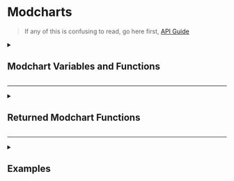 # Modcharts

> If any of this is confusing to read, go here first, [API Guide](API-Guide.md)

<details><summary><h2>Modchart Variables and Functions</h2></summary>

> Modchart variables can only be referenced inside of a returned modchart function (which are defined after this section)

<details><summary>Standard Modchart Variables</summary>

| Name : Type | Description |
|-------------|-------------|
| flipMode : boolean | A boolean which tells if it's playing Dad side |
| p1 : [Character](Classes/Character.md) | The opponent character |
| p2 : [Character](Classes/Character.md) | The player character |
| dad : [Character](Classes/Character.md) | The character on the left side of the stage (Dad) |
| bf : [Character](Classes/Character.md) | The character on the right side of the stage (Bf) |
| dad2 : [Character](Classes/Character.md) | The second character on the left side of the stage (Dad2) |
| bf2 : [Character](Classes/Character.md) | The second character on the right side of the stage |
| (readOnly) defaultcamzoom : number | Determines the FOV of the camera<br>Default is 1 |
| playerNoteOffsets : [Vector2](https://create.roblox.com/docs/en-us/reference/engine/datatypes/Vector2)[] | Contains 'Vector2' values, which describes the Receptor offset |
| opponentNoteOffsets : [Vector2](https://create.roblox.com/docs/en-us/reference/engine/datatypes/Vector2)[] | Contains 'Vector2' values, which describes the Receptor offset |
| playSound : function(soundId : [robloxassetid](https://create.roblox.com/docs/en-us/reference/engine/datatypes/Content), volume : number) | A function which plays sounds<br>Default volume is 2 |
| leftStrums : [Receptor](Classes/Receptor.md)[] | Contains the receptors from the left side |
| rightStrums : [Receptor](Classes/Receptor.md)[] | Contains the receptors from the right side |
| dadStrums : [Receptor](Classes/Receptor.md)[] | Contains the opponent receptors | playerStrums : [Receptor](Classes/Receptor.md)[] | Contains the player receptors |
| allReceptors : [Receptor](Classes/Receptor.md)[] | Contains Dad and BF receptors, typically there are 8 |
| noteLanes : [Note](Classes/Note.md)[] | An array that contains lanes with your current rendering notes. (can be BF or Dad, only one of them)<br>I.E susNotesLanes[1][2]<br>Should access the first lane of notes and the second rendering note. |
| susNoteLanes : [Note](Classes/Note.md)[] | An array that contains lanes with your current rendering holds notes. (can be BF or Dad, only one of them)<br>I.E susNotesLanes[1][2]<br>Should access the first lane of hold notes and the second rendering note. |
| noteGroup : string | A string which tells what noteGroup is the song currently using |
| mapProps : [Model](https://create.roblox.com/docs/en-us/reference/engine/classes/Model) | Returns the Model of the map, if it exists |
| (readOnly) initialSpeed : number | The starting speed of the scroll speed. This is like normal FNF but it's 0.45x slower |
| gameUI : [ScreenGui](https://create.roblox.com/docs/en-us/reference/engine/classes/ScreenGui) | Game user interface<br>If you want to add sprites to the UI, it's recommended to add them via gameUI.realGameUI.Notes |
| notes : [Note](Classes/Note.md)[] | A list of all the notes that are currently being rendered |
| unspawnedNotes : [Note](Classes/Note.md)[] | A list that contains all unspawned notes which are ordered by strumTime |
| plrStats : [PlayerStats](Classes/PlayerStats.md) | A table that includes the player's stats |
| gameHandler : [GameHandler](Classes/GameHandler.md) | A class that includes functions and variables that control the game |
| [internalSettings](#internalSettings) : table | A table that contains variables that change how the game functions in various ways |
| [playerObjects](#playerObjects) : [Character](Classes/Character.md){} | A table that contains `Character`s that are included in the song |
| [camControls](#camControls) : table | A table that contains variables that change how the functions and controls |
</details>

<details><summary>Standard Modchart Functions</summary>

| Name : Type | Description |
|-------------|-------------|
| [HideNotes](#HideNotes) : function | A function that simplifies the process of hiding notes/receptors |
| [MoveCamera](#MoveCamera) : function | A function that simplifies the process of getting the camera from point A to point B, instantly |
| [addSprite](#addSprite) : function | A function that is used to make a new image that overlays the screen<br>(by default, the image’s visible property will be set to `false`) |
| [addAnimatedSprite](#addAnimatedSprite) : function | A function that returns a Sprite that auto calibrates its size |
</details>
	
## Extra Stuff
> Everything here is previously mentioned but explained in more detail

<a name="playerObjects"></a><details><summary>playerObjects : Character{}</summary>

## Description
A list that contains the Characters that are on the stage
## Properties
| Name : Type | Description |
|-------------|-------------|
| Dad : [Character](Classes/Character.md) | Lists dad's character |
| BF : [Character](Classes/Character.md) | Lists bf's character |
| Dad2 : [Character](Classes/Character.md) | Lists the second dad's character, sometimes nil |
| BF2 : [Character](Classes/Character.md) | Lists the second bf's character, sometimes nil |
</details>

<a name="camControls"></a><details><summary>camControls : table</summary>

## Description
Handles the camera behavior
## Properties
| Name : Type | Description |
|-------------|-------------|
| zoom : number | Sets the game’s UI and camera zoom, depending on `camControls.BehaviourType`.<br>This value does nothing if BehaviourType is set to "Separate". |
| BehaviourType : string | Changes how the zooming is handled. The value is set to "Separate" by default.<br>Options are "All", "HUD", "Camera", and "Separate". |
| hudZoom : number | Sets the game's UI zoom.<br>Only works if BehaviourType is set to "Separate" |
| camZoom : number | Sets the camera zoom.<br>Only works if BehaviourType is set to "Separate". |
| camOffset : [CFrame](https://create.roblox.com/docs/en-us/reference/engine/datatypes/CFrame) | Offsets the camera to the specific CFrame value |
| StayOnCenter : boolean | When true, forces the camera to stay in the center of the spot (stays at the camera origin) |
| DisableLerp : boolean | When false, the camera will move instantly between where it is and where it is going to go |
</details>

<a name="internalSettings"></a><details><summary>internalSettings : table</summary>

## Description
A list of game settings that change various behaviors 
## Properties
| Name : Type | Description |
|-------------|-------------|
| autoSize : number | Only used to determine note’s sprite size at startup.<br>Its not recommended to change this value |
| notesRotateWithReceptors : boolean | This determines whether or not notes will copy the receptor’s rotation |
| notesShareTransparencyWithReceptors : boolean | This determines whether or not the notes will copy the receptor's transparency. (Alpha property for clarification) |
| OpponentNoteDrain : number | Whether or not the opponent would drain the player's health (if given value is greater than 0).<br>By default it does nothing |
| useDuoSkins : boolean | Determines if the engine should use separate Note skins for each side.<br>Requires a bit of programming knowledge to use (can only be changed at startup). |
| useBPMSyncing : boolean | Determines if the engine would use BPM (beats per minute) to sync the song.<br>This is not commonly used because certain modcharts break if this is used. |
| currentNoteSkinChange : table / nil | This variable is used to change the note skin as soon they spawn.<br>Must contain a XML, ImageLabel and a boolean in order to work.<br>Not recommended to edit. |
| showOnlyStrums : boolean | Unused, what it does is hides the notes but not the receptors |
| NoteSpawnTransparency : number | Determines the transparency of notes that spawn |
| minHealth : number | This property determines the minimum health that will drain before stopping, used in conjunction with `plrStats.DrainRate` |
</details>

<a name="HideNotes"></a><details><summary>HideNotes : function</summary>

## Description
A function that is used to hide the notes and or receptors for either the player, the opponent, or both
## Parameters
> Listed in the order that the parameters are required in

| Name : Type | Description |
|:------------|:-----------:|
| HideNotes : boolean | Whether or not to hide the notes (if false then it will unhide the notes, making them reappear) |
| side : string | Determines which side will be affected.<br><br>Options are "left", "right", or "both" |
| hideReceptors : boolean | Whether or not to hide the receptors as well |
| speed : number | Determines how fast the transition will last for (how fast the tween plays) |
## Example
> Inside a modchart

```lua
HideNotes(true, flipMode and "left" or "right", true, 5)
```
Hides the notes and receptors for the opponent's side which takes 5 seconds to do
</details>

<a name="MoveCamera"></a><details><summary>MoveCamera : function</summary>

## Description
A function that moves the camera to the specified position (moves the camera instantly, not smoothly)
## Parameters
> Listed in the order that the parameters are required in

| Name : Type | Description |
|:------------|:-----------:|
| position : [CFrame](https://create.roblox.com/docs/en-us/reference/engine/datatypes/CFrame) | The position that the camera will move to |
</details>

<a name="addSprite"></a><details><summary>addSprite : function</summary>

## Description
A function that returns a new ImageLabel that acts as an overlay for the screen<br>
(By default, the image will be set to not visible so please remember to set it to visible)
## Parameters
> Listed in the order that the parameters are required in

| Name : Type | Description |
|:------------|:-----------:|
| name : string | The name that the new sprite will be named |
| image : string | The `robloxassetid` of the image in string form |
| parent : [Instance](https://create.roblox.com/docs/en-us/reference/engine/classes/Instance) | The instance that the new sprite will be parented under |
## Return
> [ImageLabel](https://create.roblox.com/docs/en-us/reference/engine/classes/ImageLabel)

Returns a `ImageLabel`
</details>

<a name="addAnimatedSprite"></a><details><summary>addAnimatedSprite : function</summary>

## Description
A function that returns a Sprite that auto calibrates its size based on 2 given inputs.<br>To explain, the ImageLabel you provide must have 2 attributes.<br>(SpriteSize) must be a `Vector2` value and set the two values to the width and height of the frame (or the frameSize)<br>(SpriteSheetSize) must be a `Vector2` value that is set to the size of the entire spritesheet's image<br><br>With that, the function is able to produce the accurate size needed for the sprite to fit in its frame.<br>(When scaling your image label, make sure the size is changed before turning it into a animated sprite)<br>(Also, when changing the scale, only use the Scale and not the offset)
## Parameters
> Listed in the order that the parameters are required in

| Name : Type | Description |
|:------------|:-----------:|
| image : [ImageLabel](https://create.roblox.com/docs/en-us/reference/engine/classes/ImageLabel) | The `ImageLabel` that the new sprite will become (`ImageLabel` must have the attributes that are described in the description) |
| visible : boolean | Whether or not the new sprite will be visible as soon as it is made<br>default: false |
| parent : [Instance](https://create.roblox.com/docs/en-us/reference/engine/classes/Instance) | The parent `Instance` that the new sprite will attach to |
## Return
> [Sprite](Classes/Sprite.md)

Returns a `Sprite`
</details>

</details>

---

<details><summary><h2>Returned Modchart Functions</h2></summary>

> Returned Functions are vital for modcharts to work and are called at specific times and conditions

- preInit = function(gameUI : [ScreenGui](https://create.roblox.com/docs/en-us/reference/engine/classes/ScreenGui), module : table)
```
This function is played before the song has started loading
```

- init = function()
```
This function is played when the song is loading
```

- preStart = function()
```
Runs when the countdown starts
```

- Start = function()
```
Runs when the song starts
```

- P1NoteHit = function(noteType : string, noteData : number, note : [Note](Classes/Note.md))
```
Runs when the player hits a note
```

- P2NoteHit = function(noteType : string, noteData : number)
```
Runs when the opponent hits a note, this includes other players
```

- Update = function(deltaTime : number)
```
Runs whenever a frame is rendered
```

- StepHit = function(curStep : number)
```
Runs when a step is hit
```

- BeatHit = function(curBeat : number)
```
Runs when a beat is hit
```

- sectionChange = function(currentSection : [Section](Classes/Section.md))
```
Runs when a section changes
```

- EventTrigger = function(name : string, value1 : any, value2 : any, ...)
```
Runs when an event is played, even when an event is called from a modchart.
```

</details>

---

<details><summary><h2>Examples</h2></summary>

> Example showcasing how to run and handle events

```lua
--!nolint UnknownGlobal
--!nolint UninitializedLocal
--local Conductor = require(game.ReplicatedStorage.Modules.Conductor) -- This doesn't need to be defined unless you need to know the stepCrochet or BPM and whatnot
--local timer = 0; -- If this is unused then get rid of it
return {
	-- This function is played after the countdown
	Start = function()
		gameHandler.processEvent("change scroll speed", 1.15, 2)
		-- Changes the scroll speed to 1.15x the song's scroll speed over the course of 2 seconds
	end,
	
	-- This function is played whenever an event is processed (even when the modchart processes an event itself, so avoid making a feedback loop)
	EventTrigger = function(name, value1, value2)
		if name == "mycustomevent" then -- The name is always in lowercase
			-- Lets just say that value1 is the x and value2 is the y
			-- Because value1 and value2 are usually strings, you must set them to number values (in this instance at least)
			value1 = tonumber(value1)
			value2 = tonumber(value2)
			
			for i = 1, #allReceptors do -- Iterates through all of the receptors, usually there are 8
				allReceptors[i]:SetPosition(value1 + (i * 10), value2) -- Sets the x and y values of the receptor
			end
		end
	end,
}
```
</details>
